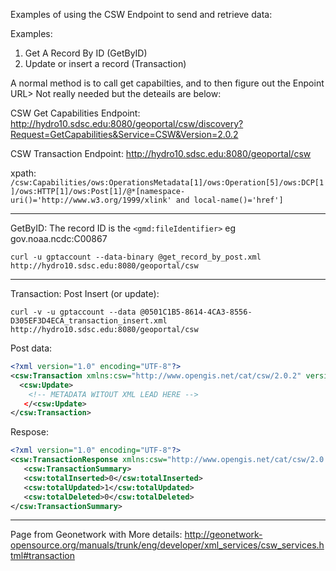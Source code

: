 Examples of using the CSW Endpoint to send and retrieve data:

Examples:
1. Get A Record By ID (GetByID)
1. Update or insert a record (Transaction)

A normal method is to call get capabilties, and to then figure out the Enpoint URL> Not really needed but the deteails are below:

CSW Get Capabilities Endpoint:
http://hydro10.sdsc.edu:8080/geoportal/csw/discovery?Request=GetCapabilities&Service=CSW&Version=2.0.2

CSW Transaction Endpoint:
 http://hydro10.sdsc.edu:8080/geoportal/csw
 
xpath: `/csw:Capabilities/ows:OperationsMetadata[1]/ows:Operation[5]/ows:DCP[1]/ows:HTTP[1]/ows:Post[1]/@*[namespace-uri()='http://www.w3.org/1999/xlink' and local-name()='href']` 

- - -
GetByID:
The record ID is the `<gmd:fileIdentifier>` eg 
gov.noaa.ncdc:C00867

```
curl -u gptaccount --data-binary @get_record_by_post.xml http://hydro10.sdsc.edu:8080/geoportal/csw
```
 

- - -
Transaction:
Post Insert (or update):

```
curl -v -u gptaccount --data @0501C1B5-8614-4CA3-8556-D305EF3D4ECA_transaction_insert.xml http://hydro10.sdsc.edu:8080/geoportal/csw
```
Post data:
```xml
<?xml version="1.0" encoding="UTF-8"?>
<csw:Transaction xmlns:csw="http://www.opengis.net/cat/csw/2.0.2" version="2.0.2" service="CSW">
  <csw:Update>
    <!-- METADATA WITOUT XML LEAD HERE -->
   </<csw:Update>
</csw:Transaction>
```

Respose:
```xml
<?xml version="1.0" encoding="UTF-8"?>
<csw:TransactionResponse xmlns:csw="http://www.opengis.net/cat/csw/2.0.2" version="2.0.2">
   <csw:TransactionSummary>
   <csw:totalInserted>0</csw:totalInserted>
   <csw:totalUpdated>1</csw:totalUpdated>
   <csw:totalDeleted>0</csw:totalDeleted>
</csw:TransactionSummary>
```


- - -
Page from Geonetwork with More details:
http://geonetwork-opensource.org/manuals/trunk/eng/developer/xml_services/csw_services.html#transaction





